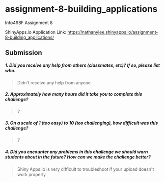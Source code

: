 # assignment-8-building_applications
Info498F Assignment 8

ShinyApps.io Application Link: https://nathanylee.shinyapps.io/assignment-8-building_applications/

Submission
----------

##### 1. Did you receive any help from others (classmates, etc)? If so, please list who.

> Didn't receive any help from anyone

##### 2. Approximately how many hours did it take you to complete this challenge?

> 7

##### 3. On a scale of 1 (too easy) to 10 (too challenging), how difficult was this challenge?

> 7

##### 4. Did you encounter any problems in this challenge we should warn students about in the future? How can we make the challenge better?

> Shiny Apps.io is very difficult to troubleshoot if your upload doesn't work properly
